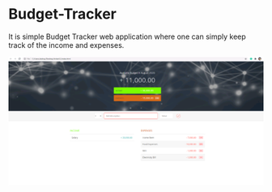 # Budget-Tracker

It is simple Budget Tracker web application where one can simply keep track of the income and expenses.

![Website MainPage](BudgetTracker_HomePage.png)
